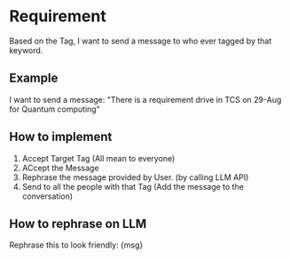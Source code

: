 # Requirement
Based on the Tag, I want to send a message to who ever tagged by that keyword.
## Example
I want to send a message: "There is a requirement drive in TCS on 29-Aug for Quantum computing"

## How to implement
1. Accept Target Tag (All mean to everyone)
2. ACcept the Message
3. Rephrase the message provided by User. (by calling LLM API)
4. Send to all the people with that Tag (Add the message to the conversation)


## How to rephrase on LLM
Rephrase this to look friendly: {msg}


